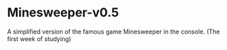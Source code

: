 # Minesweeper-v0.5
A simplified version of the famous game Minesweeper in the console. (The first week of studying)
